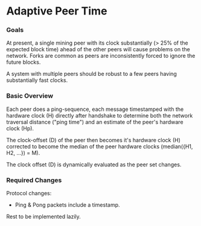 # Adaptive Peer Time


### Goals



At present, a single mining peer with its clock substantially (> 25% of the expected block time) ahead of the other peers will cause problems on the network. Forks are common as peers are inconsistently forced to ignore the future blocks.



A system with multiple peers should be robust to a few peers having substantially fast clocks.



### Basic Overview



Each peer does a ping-sequence, each message timestamped with the hardware clock (H) directly after handshake to determine both the network traversal distance ("ping time") and an estimate of the peer's hardware clock (Hp).



The clock-offset (D) of the peer then becomes it's hardware clock (H) corrected to become the median of the peer hardware clocks (median({H1, H2, ...}) = M).



The clock offset (D) is dynamically evaluated as the peer set changes.



### Required Changes



Protocol changes:

* Ping & Pong packets include a timestamp.



Rest to be implemented lazily.
